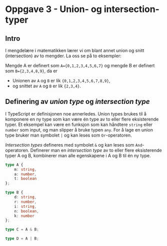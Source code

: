 # Oppgave 3 - Union- og intersection-typer

## Intro

I mengdelære i matematikken lærer vi om blant annet union og snitt (intersection) av to mengder. La oss se på to eksempler:

Mengde A er definert som `A={0,1,2,3,4,5,6,7}` og mengde B er definert som `B={2,3,4,8,9}`, da er

- Unionen av `A` og `B` er lik `{0,1,2,3,4,5,6,7,8,9}`,
- og snittet av `A` og `B` er lik `{2,3,4}`.

## Definering av _union type_ og _intersection type_

I TypeScript er definisjonen noe annerledes. Union types brukes til å komponere en ny type som kan være én type av to eller flere eksisterende typer. Et eksempel kan være en funksjon som kan håndtere `string` eller `number` som input, og man slipper å bruke typen `any`. For å lage en union type bruker man symbolet `|` og kan leses som `Or`-operatoren.

_Intersection types_ defineres med symbolet `&` og kan leses som `And`-operatoren. Definerer man en _intersection type_ av to eller flere eksisterende typer A og B, kombinerer man alle egenskapene i A og B til én ny type.

```typescript
type A {
    m: string,
    a: number,
    t: boolean
};

type B {
    d: string,
    r: number,
    i: string,
    n: boolean,
    k: number
};

type C = A & B;

type D = A | B;

```
